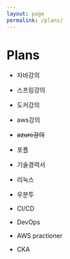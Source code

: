 ```yaml
---
layout: page
permalink: /plans/
---
```


# Plans

- 자바강의
- 스프링강의
- 도커강의
- aws강의
- ~~azure강의~~
- 포폴
- 기술경력서

- 리눅스
- 우분투
- CI/CD
- DevOps

- AWS practioner
- CKA
